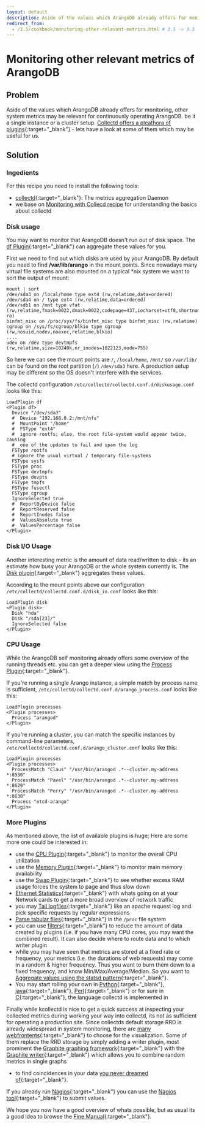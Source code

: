 ```yaml
---
layout: default
description: Aside of the values which ArangoDB already offers for monitoring, other system metrics may be relevant for continuously operating ArangoDB
redirect_from:
  - /3.5/cookbook/monitoring-other-relevant-metrics.html # 3.5 -> 3.5
---
```

Monitoring other relevant metrics of ArangoDB
=============================================

Problem
-------

Aside of the values which ArangoDB already offers for monitoring, other system metrics may be relevant for continuously operating ArangoDB. be it a single instance or a cluster setup. [Collectd offers a pleathora of plugins](https://collectd.org/wiki/index.php/Table_of_Plugins){:target="_blank"} - lets have a look at some of them which may be useful for us.

Solution
--------

### Ingedients

For this recipe you need to install the following tools:

- [collectd](https://collectd.org/){:target="_blank"}: The metrics aggregation Daemon
- we base on [Monitoring with Collecd recipe](monitoring-collectd.html) for understanding the basics about collectd

### Disk usage
You may want to monitor that ArangoDB doesn't run out of disk space. The [df Plugin](https://collectd.org/wiki/index.php/Plugin:DF){:target="_blank"} can aggregate these values for you.

First we need to find out which disks are used by your ArangoDB. By default you need to find **/var/lib/arango** in the mount points. Since nowadays many virtual file systems are also mounted on a typical \*nix system we want to sort the output of mount:

    mount | sort
    /dev/sda3 on /local/home type ext4 (rw,relatime,data=ordered)
    /dev/sda4 on / type ext4 (rw,relatime,data=ordered)
    /dev/sdb1 on /mnt type vfat (rw,relatime,fmask=0022,dmask=0022,codepage=437,iocharset=utf8,shortname=mixed,errors=remount-ro)
    binfmt_misc on /proc/sys/fs/binfmt_misc type binfmt_misc (rw,relatime)
    cgroup on /sys/fs/cgroup/blkio type cgroup (rw,nosuid,nodev,noexec,relatime,blkio)
    ....
    udev on /dev type devtmpfs (rw,relatime,size=10240k,nr_inodes=1022123,mode=755)

So here we can see the mount points are `/`, `/local/home`, `/mnt/` so `/var/lib/` can be found on the root partition (`/`) `/dev/sda3` here. A production setup may be different so the OS doesn't interfere with the services.

The collectd configuration `/etc/collectd/collectd.conf.d/diskusage.conf` looks like this:

    LoadPlugin df
    <Plugin df>
      Device "/dev/sda3"
      #  Device "192.168.0.2:/mnt/nfs"
      #  MountPoint "/home"
      #  FSType "ext4"
      #  ignore rootfs; else, the root file-system would appear twice, causing
      #  one of the updates to fail and spam the log
      FSType rootfs
      # ignore the usual virtual / temporary file-systems
      FSType sysfs
      FSType proc
      FSType devtmpfs
      FSType devpts
      FSType tmpfs
      FSType fusectl
      FSType cgroup
      IgnoreSelected true
      #  ReportByDevice false
      #  ReportReserved false
      #  ReportInodes false
      #  ValuesAbsolute true
      #  ValuesPercentage false
    </Plugin>

### Disk I/O Usage

Another interesting metric is the amount of data read/written to disk - its an estimate how busy your ArangoDB or the whole system currently is.
The [Disk plugin](https://collectd.org/wiki/index.php/Plugin:Disk){:target="_blank"} aggregates these values.

According to the mount points above our configuration `/etc/collectd/collectd.conf.d/disk_io.conf` looks like this:

    LoadPlugin disk
    <Plugin disk>
      Disk "hda"
      Disk "/sda[23]/"
      IgnoreSelected false
    </Plugin>


### CPU Usage

While the ArangoDB self monitoring already offers some overview of the running threads etc. you can get a deeper view using the [Process Plugin](https://collectd.org/wiki/index.php/Plugin:Processes){:target="_blank"}.

If you're running a single Arango instance, a simple match by process name is sufficient, `/etc/collectd/collectd.conf.d/arango_process.conf` looks like this:

    LoadPlugin processes
    <Plugin processes>
      Process "arangod"
    </Plugin>

If you're running a cluster, you can match the specific instances by command-line parameters, `/etc/collectd/collectd.conf.d/arango_cluster.conf` looks like this:

    LoadPlugin processes
    <Plugin processes>
      ProcessMatch "Claus" "/usr/bin/arangod .*--cluster.my-address *:8530"
      ProcessMatch "Pavel" "/usr/bin/arangod .*--cluster.my-address *:8629"
      ProcessMatch "Perry" "/usr/bin/arangod .*--cluster.my-address *:8630"
      Process "etcd-arango"
    </Plugin>

### More Plugins

As mentioned above, the list of available plugins is huge; Here are some more one could be interested in:
- use the [CPU Plugin](https://collectd.org/wiki/index.php/CPU){:target="_blank"} to monitor the overall CPU utilization
- use the [Memory Plugin](https://collectd.org/wiki/index.php/Plugin:Memory){:target="_blank"} to monitor main memory availability
- use the [Swap Plugin](https://collectd.org/documentation/manpages/collectd.conf.5.shtml#plugin_swap){:target="_blank"}
  to see whether excess RAM usage forces the system to page and thus slow down
- [Ethernet Statistics](https://collectd.org/wiki/index.php/Plugin:Ethstat){:target="_blank"}
  with whats going on at your Network cards to get a more broad overview of network traffic
- you may [Tail logfiles](https://collectd.org/wiki/index.php/Plugin:Tail){:target="_blank"}
  like an apache request log and pick specific requests by regular expressions
- [Parse tabular files](https://collectd.org/wiki/index.php/Plugin:Table){:target="_blank"} in the `/proc` file system
- you can use [filters](https://collectd.org/documentation/manpages/collectd.conf.5.shtml#filter_configuration){:target="_blank"}
  to reduce the amount of data created by plugins (i.e. if you have many CPU cores, you may want the combined result).
  It can also decide where to route data and to which writer plugin
- while you may have seen that metrics are stored at a fixed rate or frequency,
  your metrics (i.e. the durations of web requests) may come in a random & higher frequency.
  Thus you want to burn them down to a fixed frequency, and know Min/Max/Average/Median.
  So you want to  [Aggregate values using the statsd pattern](https://collectd.org/wiki/index.php/Plugin:StatsD){:target="_blank"}.
- You may start rolling your own in [Python](https://collectd.org/wiki/index.php/Plugin:Python){:target="_blank"},
  [java](https://collectd.org/wiki/index.php/Plugin:Java){:target="_blank"},
  [Perl](https://collectd.org/wiki/index.php/Plugin:Perl){:target="_blank"} or for sure in
  [C](https://collectd.org/wiki/index.php/Plugin_architecture){:target="_blank"}, the language collectd is implemented in

Finally while kcollectd is nice to get a quick success at inspecting your collected metrics during working your way into collectd,
its not as sufficient for operating a production site. Since collectds default storage RRD is already widespread in system monitoring,
there are [many webfrontents](https://collectd.org/wiki/index.php/List_of_front-ends){:target="_blank"} to choose for the visualization.
Some of them replace the RRD storage by simply adding a writer plugin,
most prominent the [Graphite graphing framework](http://graphite.wikidot.com/screen-shots){:target="_blank"} with the
[Graphite writer](https://collectd.org/wiki/index.php/Plugin:Write_Graphite){:target="_blank"} which allows you to combine random metrics in single graphs
- to find coincidences in your data [you never dreamed of](http://metrics20.org/media/){:target="_blank"}.

If you already run [Nagios](http://www.nagios.org){:target="_blank"} you can use the
[Nagios tool](https://collectd.org/documentation/manpages/collectd-nagios.1.shtml){:target="_blank"} to submit values.

We hope you now have a good overview of whats possible, but as usual its a good idea to browse the [Fine Manual](https://collectd.org/documentation.shtml){:target="_blank"}.
